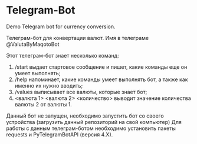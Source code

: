 # Telegram-Bot
Demo Telegram bot for currency conversion.

Телеграм-бот для конвертации валют. Имя в телеграме @ValutaByMaqotoBot

Этот телеграм-бот знает несколько команд:

1. /start выдает стартовое сообщение и пишет, какие команды еще он умеет выполнять;
2. /help напоминает, какие команды умеет выполнять бот, а также как именно их нужно вводить;
3. /values выписывает все валюты, которые знает бот;
4. <валюта 1> <валюта 2> <количество> выводит значение количества валюты 2 от валюты 1.

Данный бот не запущен, необходимо запустить бот со своего устройства (загрузить данный репозиторий на свой компьютер) Для работы с данным телеграм-ботом необходимо установить пакеты requests и PyTelegramBotAPI (версия 4.X).
